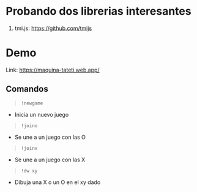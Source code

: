# Probando dos librerias interesantes

1. tmi.js: https://github.com/tmijs

# Demo

Link: https://maquina-tateti.web.app/

## Comandos

> `!newgame` 
- Inicia un nuevo juego
> `!joino` 
- Se une a un juego con las O
> `!joinx`      
- Se une a un juego con las X
> `!dw xy`      
- Dibuja una X o un O en el xy dado
